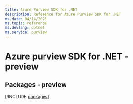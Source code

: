 ```yaml
---
title: Azure Purview SDK for .NET
description: Reference for Azure Purview SDK for .NET
ms.date: 04/14/2025
ms.topic: reference
ms.devlang: dotnet
ms.service: purview
---
```

# Azure purview SDK for .NET - preview
## Packages - preview
[!INCLUDE [packages](purview-index.md)]